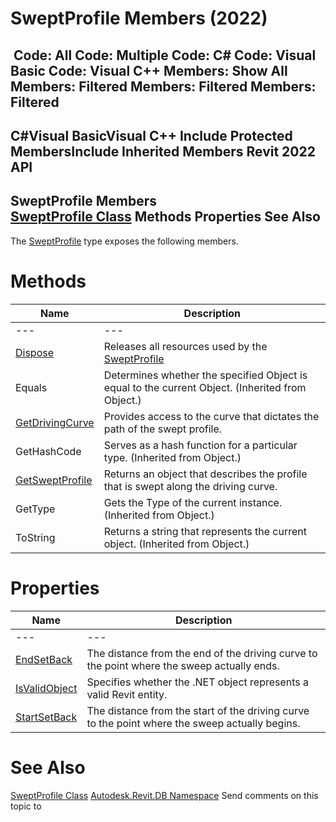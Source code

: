# SweptProfile Members (2022)

﻿
 Code: All Code: Multiple Code: C# Code: Visual Basic Code: Visual C++  Members: Show All Members: Filtered Members: Filtered Members: Filtered   
---  
C#Visual BasicVisual C++
Include Protected MembersInclude Inherited Members
Revit 2022 API  
---  
SweptProfile Members  
[SweptProfile Class](360ebf77-0040-ff11-733e-289f4e66bd21.md "SweptProfile Class") Methods Properties See Also  
---  
The [SweptProfile](360ebf77-0040-ff11-733e-289f4e66bd21.md "SweptProfile Class") type exposes the following members.
# Methods
| Name | Description |
| --- | --- |
| --- | --- | --- |
| [Dispose](9618078f-c1f7-9121-1128-d066407c2340.md "Dispose Method") | Releases all resources used by the [SweptProfile](360ebf77-0040-ff11-733e-289f4e66bd21.md "SweptProfile Class") |
| Equals | Determines whether the specified Object is equal to the current Object. (Inherited from Object.) |
| [GetDrivingCurve](f77a5f4f-92ca-5224-6894-f62be990ce24.md "GetDrivingCurve Method") | Provides access to the curve that dictates the path of the swept profile. |
| GetHashCode | Serves as a hash function for a particular type.  (Inherited from Object.) |
| [GetSweptProfile](b09a4a81-a2b8-4d9b-9ac8-3b983ebb3115.md "GetSweptProfile Method") | Returns an object that describes the profile that is swept along the driving curve. |
| GetType | Gets the Type of the current instance. (Inherited from Object.) |
| ToString | Returns a string that represents the current object. (Inherited from Object.) |

# Properties
| Name | Description |
| --- | --- |
| --- | --- | --- |
| [EndSetBack](61a491cc-0d09-175f-39b5-ee9a52871d47.md "EndSetBack Property") | The distance from the end of the driving curve to the point where the sweep actually ends. |
| [IsValidObject](439e8e00-aaf1-12e5-af2d-e0ee1b990e79.md "IsValidObject Property") | Specifies whether the .NET object represents a valid Revit entity. |
| [StartSetBack](c71b644d-3e05-56bf-fdf6-b317dd6c9c3f.md "StartSetBack Property") | The distance from the start of the driving curve to the point where the sweep actually begins. |

# See Also
[SweptProfile Class](360ebf77-0040-ff11-733e-289f4e66bd21.md "SweptProfile Class")
[Autodesk.Revit.DB Namespace](87546ba7-461b-c646-cbb1-2cb8f5bff8b2.md "Autodesk.Revit.DB Namespace")
Send comments on this topic to 
